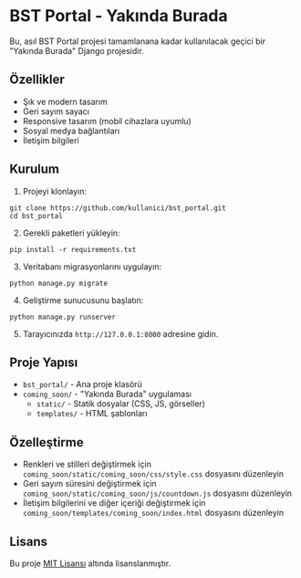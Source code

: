 # BST Portal - Yakında Burada

Bu, asıl BST Portal projesi tamamlanana kadar kullanılacak geçici bir "Yakında Burada" Django projesidir.

## Özellikler

- Şık ve modern tasarım
- Geri sayım sayacı
- Responsive tasarım (mobil cihazlara uyumlu)
- Sosyal medya bağlantıları
- İletişim bilgileri

## Kurulum

1. Projeyi klonlayın:
```
git clone https://github.com/kullanici/bst_portal.git
cd bst_portal
```

2. Gerekli paketleri yükleyin:
```
pip install -r requirements.txt
```

3. Veritabanı migrasyonlarını uygulayın:
```
python manage.py migrate
```

4. Geliştirme sunucusunu başlatın:
```
python manage.py runserver
```

5. Tarayıcınızda `http://127.0.0.1:8000` adresine gidin.

## Proje Yapısı

- `bst_portal/` - Ana proje klasörü
- `coming_soon/` - "Yakında Burada" uygulaması
  - `static/` - Statik dosyalar (CSS, JS, görseller)
  - `templates/` - HTML şablonları

## Özelleştirme

- Renkleri ve stilleri değiştirmek için `coming_soon/static/coming_soon/css/style.css` dosyasını düzenleyin
- Geri sayım süresini değiştirmek için `coming_soon/static/coming_soon/js/countdown.js` dosyasını düzenleyin
- İletişim bilgilerini ve diğer içeriği değiştirmek için `coming_soon/templates/coming_soon/index.html` dosyasını düzenleyin

## Lisans

Bu proje [MIT Lisansı](LICENSE) altında lisanslanmıştır. 